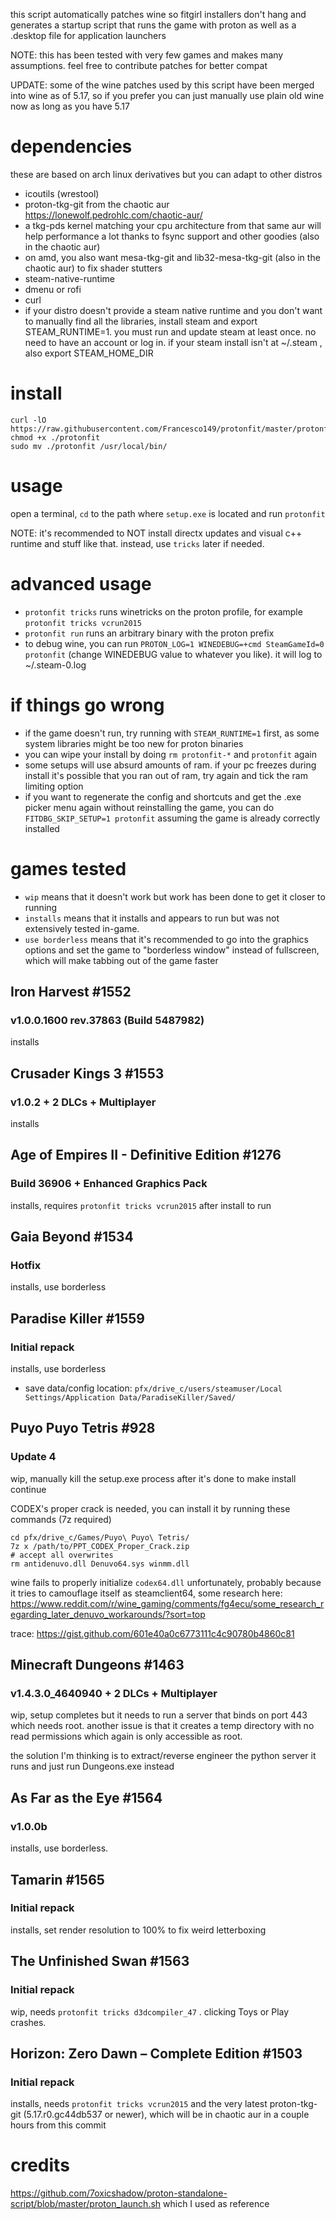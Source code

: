 this script automatically patches wine so fitgirl installers don't hang and generates a startup
script that runs the game with proton as well as a .desktop file for application launchers

NOTE: this has been tested with very few games and makes many assumptions. feel free to contribute
patches for better compat

UPDATE: some of the wine patches used by this script have been merged into wine as of 5.17, so
if you prefer you can just manually use plain old wine now as long as you have 5.17

# dependencies
these are based on arch linux derivatives but you can adapt to other distros
* icoutils (wrestool)
* proton-tkg-git from the chaotic aur https://lonewolf.pedrohlc.com/chaotic-aur/
* a tkg-pds kernel matching your cpu architecture from that same aur will help performance a lot
  thanks to fsync support and other goodies (also in the chaotic aur)
* on amd, you also want mesa-tkg-git and lib32-mesa-tkg-git (also in the chaotic aur) to fix shader
  stutters
* steam-native-runtime
* dmenu or rofi
* curl
* if your distro doesn't provide a steam native runtime and you don't want to manually find
  all the libraries, install steam and export STEAM_RUNTIME=1. you must run and update steam at
  least once. no need to have an account or log in.
  if your steam install isn't at ~/.steam , also export STEAM_HOME_DIR
 
# install
```
curl -lO https://raw.githubusercontent.com/Francesco149/protonfit/master/protonfit
chmod +x ./protonfit
sudo mv ./protonfit /usr/local/bin/
```

# usage
open a terminal, `cd` to the path where `setup.exe` is located and run `protonfit`

NOTE: it's recommended to NOT install directx updates and visual c++ runtime and stuff like that.
      instead, use `tricks` later if needed.

# advanced usage
* `protonfit tricks` runs winetricks on the proton profile, for example
  `protonfit tricks vcrun2015`
* `protonfit run` runs an arbitrary binary with the proton prefix
* to debug wine, you can run `PROTON_LOG=1 WINEDEBUG=+cmd SteamGameId=0 protonfit`
  (change WINEDEBUG value to whatever you like). it will log to ~/.steam-0.log

# if things go wrong
* if the game doesn't run, try running with `STEAM_RUNTIME=1` first, as some system libraries might
  be too new for proton binaries
* you can wipe your install by doing `rm protonfit-*` and `protonfit` again
* some setups will use absurd amounts of ram. if your pc freezes during install it's possible that
  you ran out of ram, try again and tick the ram limiting option
* if you want to regenerate the config and shortcuts and get the .exe picker menu again without
  reinstalling the game, you can do `FITDBG_SKIP_SETUP=1 protonfit` assuming the game is already
  correctly installed
 
# games tested
* `wip` means that it doesn't work but work has been done to get it closer to running
* `installs` means that it installs and appears to run but was not extensively tested in-game.
* `use borderless` means that it's recommended to go into the graphics options and set the game
to "borderless window" instead of fullscreen, which will make tabbing out of the game faster

## Iron Harvest #1552
### v1.0.0.1600 rev.37863 (Build 5487982)
installs

## Crusader Kings 3 #1553
### v1.0.2 + 2 DLCs + Multiplayer
installs

## Age of Empires II - Definitive Edition #1276
### Build 36906 + Enhanced Graphics Pack
installs, requires `protonfit tricks vcrun2015` after install to run

## Gaia Beyond #1534
### Hotfix
installs, use borderless

## Paradise Killer #1559
### Initial repack
installs, use borderless

* save data/config location: `pfx/drive_c/users/steamuser/Local Settings/Application Data/ParadiseKiller/Saved/`

## Puyo Puyo Tetris #928
### Update 4
wip, manually kill the setup.exe process after it's done to make install continue

CODEX's proper crack is needed, you can install it by running these commands (7z required)

    cd pfx/drive_c/Games/Puyo\ Puyo\ Tetris/
    7z x /path/to/PPT_CODEX_Proper_Crack.zip
    # accept all overwrites
    rm antidenuvo.dll Denuvo64.sys winmm.dll

wine fails to properly initialize `codex64.dll` unfortunately, probably because it tries to
camouflage itself as steamclient64, some research here: https://www.reddit.com/r/wine_gaming/comments/fg4ecu/some_research_regarding_later_denuvo_workarounds/?sort=top

trace: https://gist.github.com/601e40a0c6773111c4c90780b4860c81

## Minecraft Dungeons #1463
### v1.4.3.0_4640940 + 2 DLCs + Multiplayer
wip, setup completes but it needs to run a server that binds on port 443 which needs root. another
issue is that it creates a temp directory with no read permissions which again is only accessible
as root.

the solution I'm thinking is to extract/reverse engineer the python server it runs and just run
Dungeons.exe instead

## As Far as the Eye #1564
### v1.0.0b
installs, use borderless.

## Tamarin #1565
### Initial repack
installs, set render resolution to 100% to fix weird letterboxing

## The Unfinished Swan #1563
### Initial repack
wip, needs `protonfit tricks d3dcompiler_47` . clicking Toys or Play crashes.

## Horizon: Zero Dawn – Complete Edition #1503
### Initial repack
installs, needs `protonfit tricks vcrun2015` and the very latest proton-tkg-git
(5.17.r0.gc44db537 or newer), which will be in chaotic aur in a couple hours from this commit

# credits
https://github.com/7oxicshadow/proton-standalone-script/blob/master/proton_launch.sh
which I used as reference
